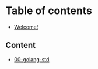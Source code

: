 # Table of contents

* [Welcome!](README.md)

## Content

* [00-golang-std](content/00-golang-std/README.md)